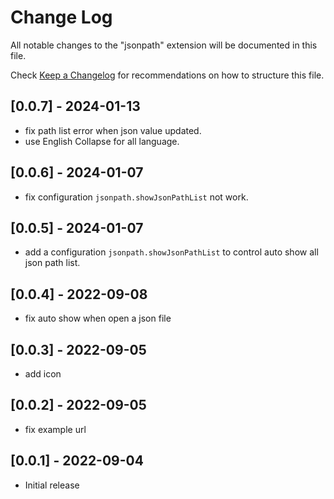 # Change Log

All notable changes to the "jsonpath" extension will be documented in this file.

Check [Keep a Changelog](http://keepachangelog.com/) for recommendations on how to structure this file.

## [0.0.7] - 2024-01-13

- fix path list error when json value updated.
- use English Collapse for all language.

## [0.0.6] - 2024-01-07

- fix configuration `jsonpath.showJsonPathList` not work.

## [0.0.5] - 2024-01-07

- add a configuration `jsonpath.showJsonPathList` to control auto show all json path list.

## [0.0.4] - 2022-09-08

- fix auto show when open a json file

## [0.0.3] - 2022-09-05

- add icon

## [0.0.2] - 2022-09-05

- fix example url

## [0.0.1] - 2022-09-04

- Initial release